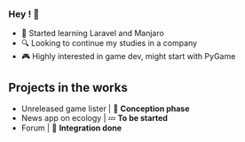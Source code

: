 ### Hey ! 👋

- 🌱 Started learning Laravel and Manjaro
- 🔍 Looking to continue my studies in a company
- 🎮 Highly interested in game dev, might start with PyGame

## Projects in the works

- Unreleased game lister | :pencil: **Conception phase**
- News app on ecology | :zzz: **To be started**
- Forum | :stars: **Integration done**


<!---
Theo-Beaudouin/Theo-Beaudouin is a ✨ special ✨ repository because its `README.md` (this file) appears on your GitHub profile.
You can click the Preview link to take a look at your changes.
--->

